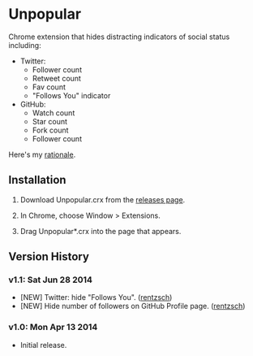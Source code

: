 Unpopular
=========

Chrome extension that hides distracting indicators of social status including:

- Twitter:
	- Follower count
	- Retweet count
	- Fav count
	- "Follows You" indicator
- GitHub:
	- Watch count
	- Star count
	- Fork count
	- Follower count
	
Here's my [rationale](http://rentzsch.tumblr.com/post/90193963925/unpopular).

Installation
------------

1. Download Unpopular.crx from the [releases page](https://github.com/rentzsch/unpopular/releases).

2. In Chrome, choose Window > Extensions.

3. Drag Unpopular*.crx into the page that appears.

Version History
---------------

### v1.1: Sat Jun 28 2014

- [NEW] Twitter: hide "Follows You". ([rentzsch](https://github.com/rentzsch/unpopular/commit/554933a30193d3ca519dff933bc3d58d5be479cd))
- [NEW] Hide number of followers on GitHub Profile page. ([rentzsch](https://github.com/rentzsch/unpopular/commit/ebfe6a3b29bc85b5f40e269007cf1786b315f42e))

### v1.0: Mon Apr 13 2014

- Initial release.